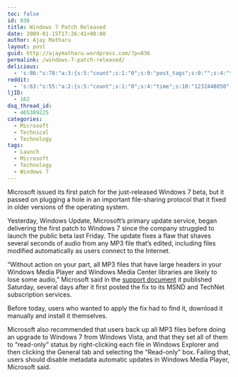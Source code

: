 ```yaml
---
toc: false
id: 836
title: Windows 7 Patch Released
date: 2009-01-15T17:26:41+00:00
author: Ajay Matharu
layout: post
guid: http://ajaymatharu.wordpress.com/?p=836
permalink: /windows-7-patch-released/
delicious:
  - 's:86:"s:78:"a:3:{s:5:"count";s:1:"0";s:9:"post_tags";s:0:"";s:4:"time";s:10:"1232448849";}";";'
reddit:
  - 's:63:"s:55:"a:2:{s:5:"count";s:1:"0";s:4:"time";s:10:"1232448850";}";";'
ljID:
  - 162
dsq_thread_id:
  - 465389225
categories:
  - Microsoft
  - Technical
  - Technology
tags:
  - Launch
  - Microsoft
  - Technology
  - Windows 7
---
```

Microsoft issued its first patch for the just-released Windows 7 beta, but it passed on plugging a hole in an important file-sharing protocol that it fixed in older versions of the operating system.

Yesterday, Windows Update, Microsoft&#8217;s primary update service, began delivering the first patch to Windows 7 since the company struggled to launch the public beta last Friday. The update fixes a flaw that shaves several seconds of audio from any MP3 file that&#8217;s edited, including files modified automatically as users connect to the Internet.

&#8220;Without action on your part, all MP3 files that have large headers in your Windows Media Player and Windows Media Center libraries are likely to lose some audio,&#8221; Microsoft said in the <a href="http://support.microsoft.com/kb/961367" target="_blank">support document</a> it published Saturday, several days after it first posted the fix to its MSND and TechNet subscription services.

Before today, users who wanted to apply the fix had to find it, download it manually and install it themselves.

Microsoft also recommended that users back up all MP3 files before doing an upgrade to Windows 7 from Windows Vista, and that they set all of them to &#8220;read-only&#8221; status by right-clicking each file in Windows Explorer and then clicking the General tab and selecting the &#8220;Read-only&#8221; box. Failing that, users should disable metadata automatic updates in Windows Media Player, Microsoft said.
